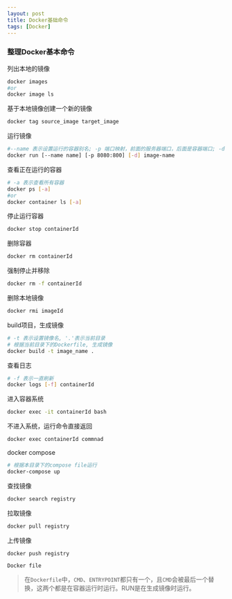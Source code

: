 ```yaml
---
layout: post
title: Docker基础命令
tags: [Docker]
---
```




### 整理Docker基本命令

列出本地的镜像

```bash
docker images
#or
docker image ls
```

基于本地镜像创建一个新的镜像

```bash
docker tag source_image target_image
```

运行镜像

```bash
#--name 表示设置运行的容器别名; -p 端口映射，前面的服务器端口，后面是容器端口; -d 表示后台运行
docker run [--name name] [-p 8080:800] [-d] image-name
```

查看正在运行的容器

```bash
# -a 表示查看所有容器
docker ps [-a]
#or
docker container ls [-a]
```

停止运行容器

```bash
docker stop containerId
```

删除容器

```bash
docker rm containerId
```

强制停止并移除

```bash
docker rm -f containerId
```

删除本地镜像

```bash
docker rmi imageId
```

build项目，生成镜像

```bash
# -t 表示设置镜像名, '.'表示当前目录
# 根据当前目录下的Dockerfile, 生成镜像
docker build -t image_name . 
```

查看日志

```bash
# -f 表示一直刷新
docker logs [-f] containerId
```

进入容器系统

```bash
docker exec -it containerId bash
```

不进入系统，运行命令直接返回

```bash
docker exec containerId commnad
```

docker compose

```bash
# 根据本目录下的compose file运行
docker-compose up
```

查找镜像

```bash
docker search registry
```

拉取镜像

```bash
docker pull registry
```

上传镜像

```bash
docker push registry
```

`Docker file`

> 在`Dockerfile`中，`CMD`、`ENTRYPOINT`都只有一个，且`CMD`会被最后一个替换，这两个都是在容器运行时运行。RUN是在生成镜像时运行。

